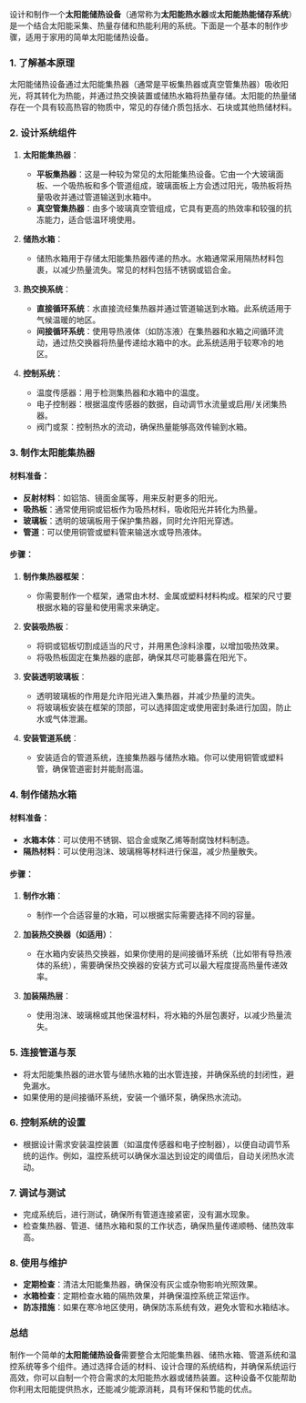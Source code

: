  
设计和制作一个**太阳能储热设备**（通常称为**太阳能热水器**或**太阳能热能储存系统**）是一个结合太阳能采集、热量存储和热能利用的系统。下面是一个基本的制作步骤，适用于家用的简单太阳能储热设备。

### 1. **了解基本原理**
太阳能储热设备通过太阳能集热器（通常是平板集热器或真空管集热器）吸收阳光，将其转化为热能，并通过热交换装置或储热水箱将热量存储。太阳能的热量储存在一个具有较高热容的物质中，常见的存储介质包括水、石块或其他热储材料。

### 2. **设计系统组件**

1. **太阳能集热器**：
   - **平板集热器**：这是一种较为常见的太阳能集热设备。它由一个大玻璃面板、一个吸热板和多个管道组成，玻璃面板上方会透过阳光，吸热板将热量吸收并通过管道输送到水箱中。
   - **真空管集热器**：由多个玻璃真空管组成，它具有更高的热效率和较强的抗冻能力，适合低温环境使用。

2. **储热水箱**：
   - 储热水箱用于存储太阳能集热器传递的热水。水箱通常采用隔热材料包裹，以减少热量流失。常见的材料包括不锈钢或铝合金。

3. **热交换系统**：
   - **直接循环系统**：水直接流经集热器并通过管道输送到水箱。此系统适用于气候温暖的地区。
   - **间接循环系统**：使用导热液体（如防冻液）在集热器和水箱之间循环流动，通过热交换器将热量传递给水箱中的水。此系统适用于较寒冷的地区。

4. **控制系统**：
   - 温度传感器：用于检测集热器和水箱中的温度。
   - 电子控制器：根据温度传感器的数据，自动调节水流量或启用/关闭集热器。
   - 阀门或泵：控制热水的流动，确保热量能够高效传输到水箱。

### 3. **制作太阳能集热器**

#### **材料准备**：
- **反射材料**：如铝箔、镜面金属等，用来反射更多的阳光。
- **吸热板**：通常使用铜或铝板作为吸热材料，吸收阳光并转化为热量。
- **玻璃板**：透明的玻璃板用于保护集热器，同时允许阳光穿透。
- **管道**：可以使用铜管或塑料管来输送水或导热液体。

#### **步骤**：
1. **制作集热器框架**：
   - 你需要制作一个框架，通常由木材、金属或塑料材料构成。框架的尺寸要根据水箱的容量和使用需求来确定。
   
2. **安装吸热板**：
   - 将铜或铝板切割成适当的尺寸，并用黑色涂料涂覆，以增加吸热效果。
   - 将吸热板固定在集热器的底部，确保其尽可能暴露在阳光下。

3. **安装透明玻璃板**：
   - 透明玻璃板的作用是允许阳光进入集热器，并减少热量的流失。
   - 将玻璃板安装在框架的顶部，可以选择固定或使用密封条进行加固，防止水或气体泄漏。

4. **安装管道系统**：
   - 安装适合的管道系统，连接集热器与储热水箱。你可以使用铜管或塑料管，确保管道密封并能耐高温。

### 4. **制作储热水箱**

#### **材料准备**：
- **水箱本体**：可以使用不锈钢、铝合金或聚乙烯等耐腐蚀材料制造。
- **隔热材料**：可以使用泡沫、玻璃棉等材料进行保温，减少热量散失。

#### **步骤**：
1. **制作水箱**：
   - 制作一个合适容量的水箱，可以根据实际需要选择不同的容量。
   
2. **加装热交换器（如适用）**：
   - 在水箱内安装热交换器，如果你使用的是间接循环系统（比如带有导热液体的系统），需要确保热交换器的安装方式可以最大程度提高热量传递效率。

3. **加装隔热层**：
   - 使用泡沫、玻璃棉或其他保温材料，将水箱的外层包裹好，以减少热量流失。

### 5. **连接管道与泵**

- 将太阳能集热器的进水管与储热水箱的出水管连接，并确保系统的封闭性，避免漏水。
- 如果使用的是间接循环系统，安装一个循环泵，确保热水流动。

### 6. **控制系统的设置**

- 根据设计需求安装温控装置（如温度传感器和电子控制器），以便自动调节系统的运作。例如，温控系统可以确保水温达到设定的阈值后，自动关闭热水流动。

### 7. **调试与测试**

- 完成系统后，进行测试，确保所有管道连接紧密，没有漏水现象。
- 检查集热器、管道、储热水箱和泵的工作状态，确保热量传递顺畅、储热效率高。

### 8. **使用与维护**

- **定期检查**：清洁太阳能集热器，确保没有灰尘或杂物影响光照效果。
- **水箱检查**：定期检查水箱的隔热效果，并确保温控系统正常运作。
- **防冻措施**：如果在寒冷地区使用，确保防冻系统有效，避免水管和水箱结冰。

### 总结

制作一个简单的**太阳能储热设备**需要整合太阳能集热器、储热水箱、管道系统和温控系统等多个组件。通过选择合适的材料、设计合理的系统结构，并确保系统运行高效，你可以自制一个符合需求的太阳能热水器或储热装置。这种设备不仅能帮助你利用太阳能提供热水，还能减少能源消耗，具有环保和节能的优点。